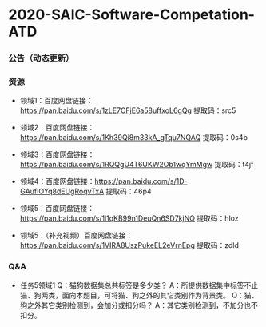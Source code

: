 # 2020-SAIC-Software-Competation-ATD
### 公告（动态更新）


### 资源

* 领域1：百度网盘链接：https://pan.baidu.com/s/1zLE7CFjE6a58uffxoL6gQg 提取码：src5

* 领域2：百度网盘链接：https://pan.baidu.com/s/1Kh39Qi8m33kA_gTqu7NQAQ 提取码：0s4b

* 领域3：百度网盘链接：https://pan.baidu.com/s/1RQQgU4T6UKW2Ob1wqYmMgw 提取码：t4jf

* 领域4：百度网盘链接：https://pan.baidu.com/s/1D-GAufIOYq8dEUgRoqvTxA 提取码：46p4

* 领域5：百度网盘链接：https://pan.baidu.com/s/1l1qKB99n1DeuQn6SD7kjNQ 提取码：hloz
* 领域5：（补充视频）百度网盘链接：https://pan.baidu.com/s/1VIRA8UszPukeEL2eVrnEpg 提取码：zdld

### Q&A

* 任务5领域1
  Q：猫狗数据集总共标签是多少类？
  A：所提供数据集中标签不止猫、狗两类，面向本题目，可将猫、狗之外的其它类别作为背景类。
  Q：猫、狗之外其它类别检测到，会加分或扣分吗？
  A：其它类别检测到，不加分也不扣分。

